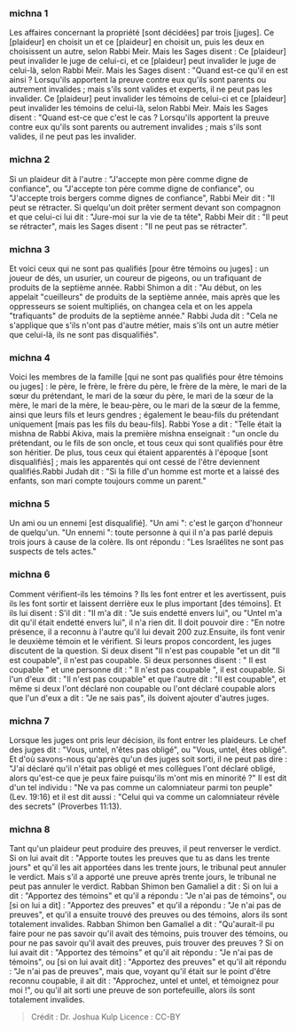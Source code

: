 
### michna 1
Les affaires concernant la propriété [sont décidées] par trois [juges]. Ce [plaideur] en choisit un et ce [plaideur] en choisit un, puis les deux en choisissent un autre, selon Rabbi Meir. Mais les Sages disent :  Ce [plaideur] peut invalider le juge de celui-ci, et ce [plaideur] peut invalider le juge de celui-là, selon Rabbi Meïr. Mais les Sages disent :  "Quand est-ce qu'il en est ainsi ?  Lorsqu'ils apportent la preuve contre eux qu'ils sont parents ou autrement invalides ; mais s'ils sont valides et experts, il ne peut pas les invalider. Ce [plaideur] peut invalider les témoins de celui-ci et ce [plaideur] peut invalider les témoins de celui-là, selon Rabbi Meir. Mais les Sages disent :  "Quand est-ce que c'est le cas ?  Lorsqu'ils apportent la preuve contre eux qu'ils sont parents ou autrement invalides ; mais s'ils sont valides, il ne peut pas les invalider.

### michna 2
Si un plaideur dit à l'autre : "J'accepte mon père comme digne de confiance", ou "J'accepte ton père comme digne de confiance", ou "J'accepte trois bergers comme dignes de confiance", Rabbi Meir dit : "Il peut se rétracter. Si quelqu'un doit prêter serment devant son compagnon et que celui-ci lui dit : "Jure-moi sur la vie de ta tête", Rabbi Meir dit : "Il peut se rétracter", mais les Sages disent : "Il ne peut pas se rétracter".

### michna 3
Et voici ceux qui ne sont pas qualifiés [pour être témoins ou juges] : un joueur de dés, un usurier, un coureur de pigeons, ou un trafiquant de produits de la septième année. Rabbi Shimon a dit :  "Au début, on les appelait "cueilleurs" de produits de la septième année, mais après que les oppresseurs se soient multipliés, on changea cela et on les appela "trafiquants" de produits de la septième année." Rabbi Juda dit :  "Cela ne s'applique que s'ils n'ont pas d'autre métier, mais s'ils ont un autre métier que celui-là, ils ne sont pas disqualifiés".

### michna 4
Voici les membres de la famille [qui ne sont pas qualifiés pour être témoins ou juges] : le père, le frère, le frère du père, le frère de la mère, le mari de la sœur du prétendant, le mari de la sœur du père, le mari de la sœur de la mère, le mari de la mère, le beau-père, ou le mari de la sœur de la femme, ainsi que leurs fils et leurs gendres ; également le beau-fils du prétendant uniquement [mais pas les fils du beau-fils]. Rabbi Yose a dit : "Telle était la mishna de Rabbi Akiva, mais la première mishna enseignait : "un oncle du prétendant, ou le fils de son oncle, et tous ceux qui sont qualifiés pour être son héritier. De plus, tous ceux qui étaient apparentés à l'époque [sont disqualifiés] ; mais les apparentés qui ont cessé de l'être deviennent qualifiés.Rabbi Judah dit :  "Si la fille d'un homme est morte et a laissé des enfants, son mari compte toujours comme un parent."

### michna 5
Un ami ou un ennemi [est disqualifié]. "Un ami ": c'est le garçon d'honneur de quelqu'un. "Un ennemi ": toute personne à qui il n'a pas parlé depuis trois jours à cause de la colère. Ils ont répondu :  "Les Israélites ne sont pas suspects de tels actes."

### michna 6
Comment vérifient-ils les témoins ? Ils les font entrer et les avertissent, puis ils les font sortir et laissent derrière eux le plus important [des témoins]. Et ils lui disent :  S'il dit : "Il m'a dit : "Je suis endetté envers lui", ou "Untel m'a dit qu'il était endetté envers lui", il n'a rien dit. Il doit pouvoir dire : "En notre présence, il a reconnu à l'autre qu'il lui devait 200 zuz.Ensuite, ils font venir le deuxième témoin et le vérifient. Si leurs propos concordent, les juges discutent de la question. Si deux disent "Il n'est pas coupable "et un dit "Il est coupable", il n'est pas coupable. Si deux personnes disent : " Il est coupable " et une personne dit : " Il n'est pas coupable ", il est coupable. Si l'un d'eux dit : "Il n'est pas coupable" et que l'autre dit : "Il est coupable", et même si deux l'ont déclaré non coupable ou l'ont déclaré coupable alors que l'un d'eux a dit : "Je ne sais pas", ils doivent ajouter d'autres juges.

### michna 7
Lorsque les juges ont pris leur décision, ils font entrer les plaideurs. Le chef des juges dit :  "Vous, untel, n'êtes pas obligé", ou "Vous, untel, êtes obligé". Et d'où savons-nous qu'après qu'un des juges soit sorti, il ne peut pas dire : "J'ai déclaré qu'il n'était pas obligé et mes collègues l'ont déclaré obligé, alors qu'est-ce que je peux faire puisqu'ils m'ont mis en minorité ?" Il est dit d'un tel individu : "Ne va pas comme un calomniateur parmi ton peuple" (Lev. 19:16) et il est dit aussi : "Celui qui va comme un calomniateur révèle des secrets" (Proverbes 11:13).

### michna 8
Tant qu'un plaideur peut produire des preuves, il peut renverser le verdict. Si on lui avait dit : "Apporte toutes les preuves que tu as dans les trente jours" et qu'il les ait apportées dans les trente jours, le tribunal peut annuler le verdict. Mais s'il a apporté une preuve après trente jours, le tribunal ne peut pas annuler le verdict. Rabban Shimon ben Gamaliel a dit :  Si on lui a dit : "Apportez des témoins" et qu'il a répondu : "Je n'ai pas de témoins", ou [si on lui a dit] : "Apportez des preuves" et qu'il a répondu : "Je n'ai pas de preuves", et qu'il a ensuite trouvé des preuves ou des témoins, alors ils sont totalement invalides. Rabban Shimon ben Gamaliel a dit :  "Qu'aurait-il pu faire pour ne pas savoir qu'il avait des témoins, puis trouver des témoins, ou pour ne pas savoir qu'il avait des preuves, puis trouver des preuves ? Si on lui avait dit : "Apportez des témoins" et qu'il ait répondu : "Je n'ai pas de témoins", ou [si on lui avait dit] : "Apportez des preuves" et qu'il ait répondu : "Je n'ai pas de preuves", mais que, voyant qu'il était sur le point d'être reconnu coupable, il ait dit : "Approchez, untel et untel, et témoignez pour moi !", ou qu'il ait sorti une preuve de son portefeuille, alors ils sont totalement invalides.

>Crédit : Dr. Joshua Kulp
>Licence : CC-BY